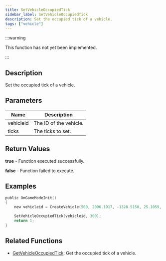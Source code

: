 ```yaml
---
title: SetVehicleOccupiedTick
sidebar_label: SetVehicleOccupiedTick
description: Set the occupied tick of a vehicle.
tags: ["vehicle"]
---
```


<VersionWarn version='omp v1.1.0.2612' />

:::warning

This function has not yet been implemented.

:::

## Description

Set the occupied tick of a vehicle.

## Parameters

| Name      | Description            |
|-----------|------------------------|
| vehicleid | The ID of the vehicle. |
| ticks     | The ticks to set.      |

## Return Values

**true** - Function executed successfully.

**false** - Function failed to execute.

## Examples

```c
public OnGameModeInit()
{
    new vehicleid = CreateVehicle(560, 2096.1917, -1328.5150, 25.1059, 0.0000, 1, 8, 60);

    SetVehicleOccupiedTick(vehicleid, 300);
    return 1;
}
```

## Related Functions

- [GetVehicleOccupiedTick](GetVehicleOccupiedTick): Get the occupied tick of a vehicle.
